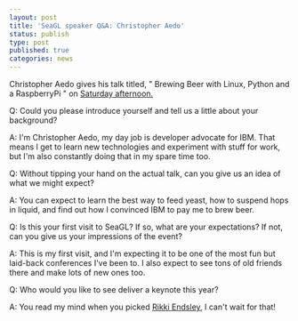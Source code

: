 ```yaml
---
layout: post
title: 'SeaGL speaker Q&A: Christopher Aedo'
status: publish
type: post
published: true
categories: news
---
```


Christopher Aedo gives his talk titled, " Brewing Beer with Linux, Python and a RaspberryPi " on [Saturday afternoon.](https://osem.seagl.org/conferences/seagl2017/program/proposals/278)

Q: Could you please introduce yourself and tell us a little about your background?

A: I'm Christopher Aedo, my day job is developer advocate for IBM. That means I get to learn new technologies and experiment with stuff for work, but I'm also constantly doing that in my spare time too.

Q: Without tipping your hand on the actual talk, can you give us an idea of what we might expect?

A: You can expect to learn the best way to feed yeast, how to suspend hops in liquid, and find out how I convinced IBM to pay me to brew beer.

Q: Is this your first visit to SeaGL? If so, what are your expectations? If not, can you give us your impressions of the event?

A: This is my first visit, and I'm expecting it to be one of the most fun but laid-back conferences I've been to.  I also expect to see tons of old friends there and make lots of new ones too.

Q: Who would you like to see deliver a keynote this year?

A: You read my mind when you picked [Rikki Endsley](https://seagl.org/news/2017/07/25/Keynote_Announce.html), I can't wait for that!




